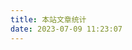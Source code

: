 ```yaml
---
title: 本站文章统计
date: 2023-07-09 11:23:07
---
```


<!-- [Hexo 博客文章统计图 | Eurkon](https://blog.eurkon.com/post/1213ef82.html) -->

<!-- 文章发布时间统计图 -->

<div id="posts-chart" data-start="2021-07" style="border-radius: 8px; height: 300px; padding: 10px;"></div>

<!-- 文章标签统计图 -->
<div id="tags-chart" data-length="10" style="border-radius: 8px; height: 300px; padding: 10px;"></div>
<!-- 文章分类统计图 -->
<div id="categories-chart" data-parent="true" style="border-radius: 8px; height: 300px; padding: 10px;"></div>
